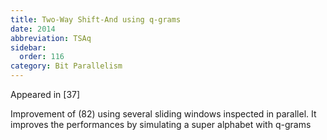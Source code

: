 ```yaml
---
title: Two-Way Shift-And using q-grams
date: 2014
abbreviation: TSAq
sidebar:
  order: 116
category: Bit Parallelism
---
```


Appeared in [37]

Improvement of (82) using several sliding windows inspected in parallel. It improves the performances by simulating a super alphabet with q-grams
